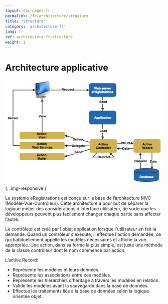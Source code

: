 ```yaml
---
layout: doc-pages-fr
permalink: /fr/architecture/structure
title: "Structure"
category: 'architecture-fr'
lang: fr
ref: architecture-fr-structure
weight: 1
---
```


# Architecture applicative


<img src="../../img/architecture-applicative.png" />
{: .img-responsive }

Le système eRegistrations est conçu sur la base de l’architecture MVC (Modèle-Vue-Contrôleur).
Cette architecture a pour but de séparer la logique métier des considérations d’interface utilisateur, de sorte que les développeurs peuvent plus facilement changer chaque partie sans affecter l’autre.


Le contrôleur est créé par l'objet application lorsque l'utilisateur en fait la demande. Quand un contrôleur s'exécute, il effectue l'action demandée, ce qui habituellement appelle les modèles nécessaires et affiche la vue appropriée. Une action, dans sa forme la plus simple, est juste une méthode de la classe contrôleur dont le nom commence par action.


L’active Record:

- Représente les modèles et leurs données.
- Représente les associations entre ces modèles.
- Représente les hiérarchies d'héritage à travers les modèles en relation.
- Valide les modèles avant la sauvegarde dans la base de données.
- Effectue les traitements liés à la base de données selon la logique orientée objet.
